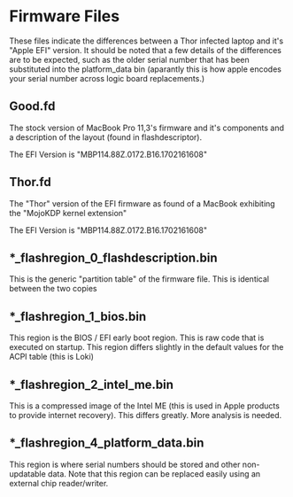 # Firmware Files

These files indicate the differences between a Thor infected laptop and it's "Apple EFI" version.  It should be noted that a few details of the differences are to be expected, such as the older serial number that has been substituted into the platform_data bin (aparantly this is how apple encodes your serial number across logic board replacements.)

## Good.fd

The stock version of MacBook Pro 11,3's firmware and it's components and a description of the layout (found in flashdescriptor).

The EFI Version is "MBP114.88Z.0172.B16.1702161608"

## Thor.fd

The "Thor" version of the EFI firmware as found of a MacBook exhibiting the "MojoKDP kernel extension"

The EFI Version is "MBP114.88Z.0172.B16.1702161608"


## \*\_flashregion_0_flashdescription.bin

This is the generic "partition table" of the firmware file.  This is identical between the two copies

## \*\_flashregion_1_bios.bin

This region is the BIOS / EFI early boot region.  This is raw code that is executed on startup.  This region differs slightly in the default
values for the ACPI table (this is Loki)

## \*\_flashregion_2_intel_me.bin

This is a compressed image of the Intel ME (this is used in Apple products to provide internet recovery).  This differs greatly.  More analysis is needed.

## \*\_flashregion_4_platform_data.bin

This region is where serial numbers should be stored and other non-updatable data.  Note that this region can be replaced easily using an external chip reader/writer.
